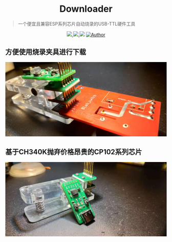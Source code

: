 # <center>Downloader</center>
> 一个便宜且兼容ESP系列芯片自动烧录的USB-TTL硬件工具

<p align="center">
    <a href="https://www.gnu.org/licenses/gpl-3.0.html">
        <img src="https://img.shields.io/badge/license-GPL-blue" />
    </a>
    <a href="https://www.kicad.org/">
        <img src="https://img.shields.io/badge/EDA-Kicad-green" />
    </a> 
     <a >
        <img src="https://img.shields.io/badge/version-2.0-yellow" />
    </a>
    <a href="https://dengyi.pro">
        <img src="https://img.shields.io/badge/author-dengyi-blueviolet" alt="Author">
    </a>
</p>

## 方便使用烧录夹具进行下载

![Image](https://github.com/BearLaboratory/downloader/blob/dev/img/642679c530507c8632be309c37a9e0f.jpg?raw=true)

## 基于CH340K抛弃价格昂贵的CP102系列芯片

![Image](https://github.com/BearLaboratory/downloader/blob/dev/img/a721eca65c78b162e2906f9290b3d20.jpg?raw=true)
